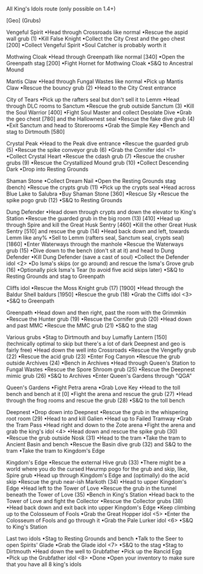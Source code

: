 All King's Idols route (only possible on 1.4+)

[Geo]
(Grubs)
<Idols>


Vengeful Spirit
•Head through Crossroads like normal
•Rescue the aspid wall grub (1)
•Kill False Knight
•Collect the City Crest and the geo chest [200]
•Collect Vengeful Spirit
•Soul Catcher is probably worth it

Mothwing Cloak
•Head through Greenpath like normal [340]
•Open the Greenpath stag [200]
•Fight Hornet for Mothwing Cloak
•S&Q to Ancestral Mound

Mantis Claw
•Head through Fungal Wastes like normal
•Pick up Mantis Claw
•Rescue the bouncy grub (2)
•Head to the City Crest entrance

City of Tears
•Pick up the rafters seal but don't sell it to Lemm
•Head through DLC rooms to Sanctum
•Rescue the grub outside Sanctum (3)
•Kill the Soul Warrior [400]
•Fight Soul Master and collect Desolate Dive
•Grab the geo chest [780] and the Hallownest seal
•Rescue the fake dive grub (4)
•Exit Sanctum and head to Storerooms
•Grab the Simple Key
•Bench and stag to Dirtmouth [580]

Crystal Peak
•Head to the Peak dive entrance
•Rescue the guarded grub (5)
•Rescue the spike conveyor grub (6)
•Grab the Cornifer idol <1>
•Collect Crystal Heart
•Rescue the cdash grub (7)
•Rescue the crusher grubs (9)
•Rescue the Crystallized Mound grub (10)
•Collect Descending Dark
•Drop into Resting Grounds

Shaman Stone
•Collect Dream Nail
•Open the Resting Grounds stag (bench)
•Rescue the crypts grub (11)
•Pick up the crypts seal
•Head across Blue Lake to Salubra
•Buy Shaman Stone [360]
•Rescue Sly
•Rescue the spike pogo grub (12)
•S&Q to Resting Grounds

Dung Defender
•Head down through crypts and down the elevator to King's Station
•Rescue the guarded grub in the big room (13) [410]
•Head up through Spire and kill the Great Husk Sentry [460]
•Kill the other Great Husk Sentry [510] and rescue the grub (14)
•Head back down and left, towards Lemm like any%
•Sell to Lemm (rafters seal, Sanctum seal, crypts seal) [1860]
•Enter Waterways through the manhole
•Rescue the Waterways grub (15)
•Dive down to the bench (don't sit at it) and head to Dung Defender
•Kill Dung Defender (save a cast of soul)
•Collect the Defender idol <2>
•Do Isma's skips (or go around) and rescue the Isma's Grove grub (16)
•Optionally pick Isma's Tear (to avoid five acid skips later)
•S&Q to Resting Grounds and stag to Greenpath

Cliffs idol
•Rescue the Moss Knight grub (17) [1900]
•Head through the Baldur Shell baldurs [1950]
•Rescue the grub (18)
•Grab the Cliffs idol <3>
•S&Q to Greenpath

Greenpath
•Head down and then right, past the room with the Grimmkin
•Rescue the Hunter grub (19)
•Rescue the Cornifer grub (20)
•Head down and past MMC
•Rescue the MMC grub (21)
•S&Q to the stag

Various grubs
•Stag to Dirtmouth and buy Lumafly Lantern [150] (technically optimal to skip but there's a lot of dark Deepnest and geo is fairly free)
•Head down the well into Crossroads
•Rescue the Vengefly grub (22)
•Rescue the acid grub (23)
•Enter Fog Canyon
•Rescue the grub outside Archives (24)
•Bench in Archives
•Head through Queen's Station to Fungal Wastes
•Rescue the Spore Shroom grub (25)
•Rescue the Deepnest mimic grub (26)
•S&Q to Archives
•Enter Queen's Gardens through "QGA"

Queen's Gardens
•Fight Petra arena
•Grab Love Key
•Head to the toll bench and bench at it [0]
•Fight the arena and rescue the grub (27)
•Head through the frog rooms and rescue the grub (28)
•S&Q to the toll bench

Deepnest
•Drop down into Deepnest
•Rescue the grub in the whispering root room (29)
•Head to and kill Galien
•Head up to Failed Tramway
•Grab the Tram Pass
•Head right and down to the Zote arena
•Fight the arena and grab the king's idol <4>
•Head down and rescue the spike grub (30)
•Rescue the grub outside Nosk (31)
•Head to the tram
•Take the tram to Ancient Basin and bench
•Rescue the Basin dive grub (32) and S&Q to the tram
•Take the tram to Kingdom's Edge

Kingdom's Edge
•Rescue the external Hive grub (33)
•There might be a world where you do the cursed Hwurmp pogo for the grub and skip, like, Spire grub
•Head up through Kingdom's Edge and (optimally) do the acid skip
•Rescue the grub near-ish Markoth (34)
•Head to upper Kingdom's Edge
•Head left to the Tower of Love
•Rescue the grub in the tunnel beneath the Tower of Love (35)
•Bench in King's Station
•Head back to the Tower of Love and fight the Collector
•Rescue the Collector grubs (38)
•Head back down and exit back into upper Kingdom's Edge
•Keep climbing up to the Colosseum of Fools
•Grab the Great Hopper idol <5>
•Enter the Colosseum of Fools and go through it
•Grab the Pale Lurker idol <6>
•S&Q to King's Station

Last two idols
•Stag to Resting Grounds and bench
•Talk to the Seer to open Spirits' Glade
•Grab the Glade idol <7>
•S&Q to the stag
•Stag to Dirtmouth
•Head down the well to Grubfather
•Pick up the Rancid Egg
•Pick up the Grubfather idol <8>
•Done
•Open your inventory to make sure that you have all 8 king's idols